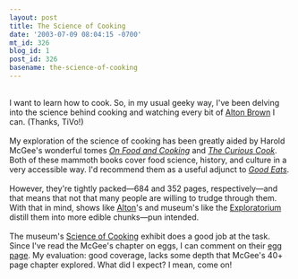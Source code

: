 ```yaml
---
layout: post
title: The Science of Cooking
date: '2003-07-09 08:04:15 -0700'
mt_id: 326
blog_id: 1
post_id: 326
basename: the-science-of-cooking
---
```

<br />I want to learn how to cook. So, in my usual geeky way, I've been delving into the science behind cooking and watching every bit of <a href="/values/people/altonbrown.cfm">Alton Brown</a> I can. (Thanks, TiVo!)<br /><br />My exploration of the science of cooking has been greatly aided by Harold McGee's wonderful tomes <a href="http://www.amazon.com/exec/obidos/ASIN/0684181320/bbrown-20/ref=nosim/" title="Amazon link"><cite>On Food and Cooking</cite></a> and <a href="http://www.amazon.com/exec/obidos/ASIN/0020098014/bbrown-20/ref=nosim/" title="Amazon link"><cite>The Curious Cook</cite></a>. Both of these mammoth books cover food science, history, and culture in a very accessible way. I'd recommend them as a useful adjunct to <a href="http://www.foodnetwork.com/food/show_ea/0,1976,FOOD_9956,00.html"><cite>Good Eats</cite></a>.<br /><br />However, they're tightly packed&#x2014;684 and 352 pages, respectively&#x2014;and that means that not that many people are willing to trudge through them. With that in mind, shows like <a href="http://www.altonbrown.com/">Alton</a>'s and museum's like the <a href="http://www.exploratorium.edu/">Exploratorium</a> distill them into more edible chunks&#x2014;pun intended.<br /><br />The museum's <a href="http://www.exploratorium.edu/cooking/">Science of Cooking</a> exhibit does a good job at the task. Since I've read the McGee's chapter on eggs, I can comment on their <a href="http://www.exploratorium.edu/cooking/eggs/eggscience.html">egg page</a>. My evaluation: good coverage, lacks some depth that McGee's 40+ page chapter explored. What did I expect? I mean, come on!<br /><br /><br />
